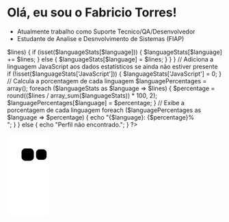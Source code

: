 # Olá, eu sou o Fabricio Torres!

- Atualmente trabalho como Suporte Tecnico/QA/Desenvolvedor
- Estudante de Analise e Desnvolvimento de Sistemas (FIAP)

<?php

// Substitua o valor abaixo pelo seu nome de usuário do GitHub
$username = 'Fabs0602';

// Faz uma solicitação à API do GitHub para recuperar as informações do perfil
$profileData = file_get_contents("https://api.github.com/users/{$username}");
$profileData = json_decode($profileData, true);

// Verifica se o perfil foi encontrado
if (isset($profileData['login'])) {
    // Recupera a contagem total de commits
    $totalCommits = $profileData['total_private_repos'] + $profileData['public_repos'];

    // Recupera a lista de linguagens de programação
    $languageData = file_get_contents("https://api.github.com/users/{$username}/repos");
    $languageData = json_decode($languageData, true);

    $languageStats = array();

    // Calcula a contagem total de linhas de código para cada linguagem
    foreach ($languageData as $repo) {
        $repoLanguages = file_get_contents($repo['languages_url']);
        $repoLanguages = json_decode($repoLanguages, true);

        foreach ($repoLanguages as $language => $lines) {
            if (isset($languageStats[$language])) {
                $languageStats[$language] += $lines;
            } else {
                $languageStats[$language] = $lines;
            }
        }
    }

    // Adiciona a linguagem JavaScript aos dados estatísticos se ainda não estiver presente
    if (!isset($languageStats['JavaScript'])) {
        $languageStats['JavaScript'] = 0;
    }

    // Calcula a porcentagem de cada linguagem
    $languagePercentages = array();

    foreach ($languageStats as $language => $lines) {
        $percentage = round(($lines / array_sum($languageStats)) * 100, 2);
        $languagePercentages[$language] = $percentage;
    }

    // Exibe a porcentagem de cada linguagem
    foreach ($languagePercentages as $language => $percentage) {
        echo "{$language}: {$percentage}%<br>";
    }
} else {
    echo "Perfil não encontrado.";
}

?>

  
  ![snake svg](https://github.com/Fabs0602/Fabs0602/blob/output/github-contribution-grid-snake.svg)
